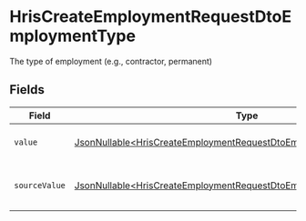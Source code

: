 # HrisCreateEmploymentRequestDtoEmploymentType

The type of employment (e.g., contractor, permanent)


## Fields

| Field                                                                                                                                                        | Type                                                                                                                                                         | Required                                                                                                                                                     | Description                                                                                                                                                  | Example                                                                                                                                                      |
| ------------------------------------------------------------------------------------------------------------------------------------------------------------ | ------------------------------------------------------------------------------------------------------------------------------------------------------------ | ------------------------------------------------------------------------------------------------------------------------------------------------------------ | ------------------------------------------------------------------------------------------------------------------------------------------------------------ | ------------------------------------------------------------------------------------------------------------------------------------------------------------ |
| `value`                                                                                                                                                      | [JsonNullable\<HrisCreateEmploymentRequestDtoEmploymentTypeValue>](../../models/components/HrisCreateEmploymentRequestDtoEmploymentTypeValue.md)             | :heavy_minus_sign:                                                                                                                                           | The type of the employment.                                                                                                                                  | permanent                                                                                                                                                    |
| `sourceValue`                                                                                                                                                | [JsonNullable\<HrisCreateEmploymentRequestDtoEmploymentTypeSourceValue>](../../models/components/HrisCreateEmploymentRequestDtoEmploymentTypeSourceValue.md) | :heavy_minus_sign:                                                                                                                                           | The source value of the employment type.                                                                                                                     | Permanent                                                                                                                                                    |